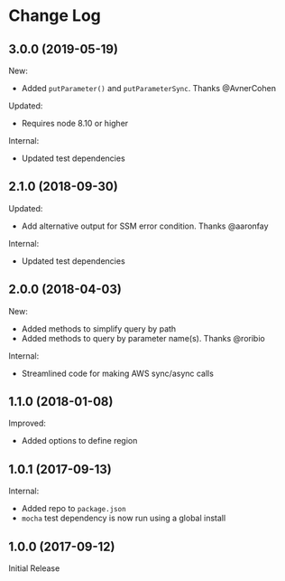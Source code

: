 # Change Log

## 3.0.0 (2019-05-19)

New:

* Added `putParameter()` and `putParameterSync`. Thanks @AvnerCohen

Updated:

* Requires node 8.10 or higher

Internal:

* Updated test dependencies

## 2.1.0 (2018-09-30)

Updated:

* Add alternative output for SSM error condition. Thanks @aaronfay

Internal:

* Updated test dependencies


## 2.0.0 (2018-04-03)

New:

* Added methods to simplify query by path
* Added methods to query by parameter name(s). Thanks @roribio

Internal:

* Streamlined code for making AWS sync/async calls


## 1.1.0 (2018-01-08)

Improved:

* Added options to define region

## 1.0.1 (2017-09-13)

Internal:

* Added repo to `package.json`
* `mocha` test dependency is now run using a global install

## 1.0.0 (2017-09-12)

Initial Release
